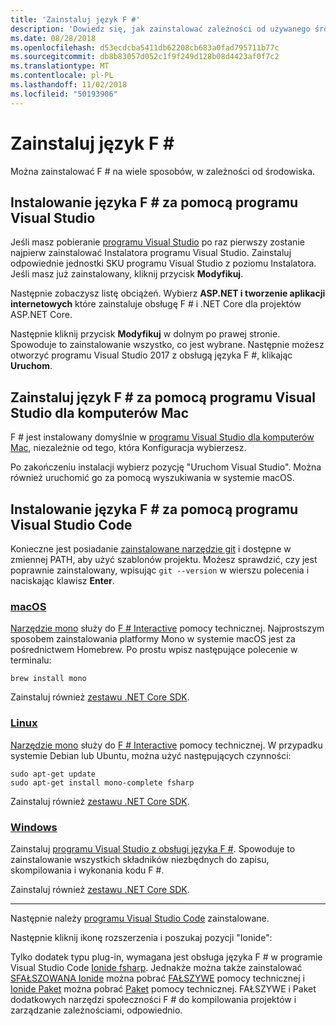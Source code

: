 ```yaml
---
title: 'Zainstaluj język F #'
description: 'Dowiedz się, jak zainstalować zależności od używanego środowiska F #.'
ms.date: 08/28/2018
ms.openlocfilehash: d53ecdcba5411db62208cb683a0fad795711b77c
ms.sourcegitcommit: db8b83057d052c1f9f249d128b08d4423af0f7c2
ms.translationtype: MT
ms.contentlocale: pl-PL
ms.lasthandoff: 11/02/2018
ms.locfileid: "50193906"
---
```

# <a name="install-f"></a>Zainstaluj język F # #

Można zainstalować F # na wiele sposobów, w zależności od środowiska.

## <a name="install-f-with-visual-studio"></a>Instalowanie języka F # za pomocą programu Visual Studio

Jeśli masz pobieranie [programu Visual Studio](https://visualstudio.microsoft.com/) po raz pierwszy zostanie najpierw zainstalować Instalatora programu Visual Studio. Zainstaluj odpowiednie jednostki SKU programu Visual Studio z poziomu Instalatora. Jeśli masz już zainstalowany, kliknij przycisk **Modyfikuj**.

Następnie zobaczysz listę obciążeń. Wybierz **ASP.NET i tworzenie aplikacji internetowych** które zainstaluje obsługę F # i .NET Core dla projektów ASP.NET Core.

Następnie kliknij przycisk **Modyfikuj** w dolnym po prawej stronie.  Spowoduje to zainstalowanie wszystko, co jest wybrane. Następnie możesz otworzyć programu Visual Studio 2017 z obsługą języka F #, klikając **Uruchom**.

## <a name="install-f-with-visual-studio-for-mac"></a>Zainstaluj język F # za pomocą programu Visual Studio dla komputerów Mac

F # jest instalowany domyślnie w [programu Visual Studio dla komputerów Mac](https://visualstudio.microsoft.com/vs/mac/), niezależnie od tego, która Konfiguracja wybierzesz.

Po zakończeniu instalacji wybierz pozycję "Uruchom Visual Studio". Można również uruchomić go za pomocą wyszukiwania w systemie macOS.

## <a name="install-f-with-visual-studio-code"></a>Instalowanie języka F # za pomocą programu Visual Studio Code

Konieczne jest posiadanie [zainstalowane narzędzie git](https://git-scm.com/download) i dostępne w zmiennej PATH, aby użyć szablonów projektu. Możesz sprawdzić, czy jest poprawnie zainstalowany, wpisując `git --version` w wierszu polecenia i naciskając klawisz **Enter**.

### <a name="macostabmacos"></a>[macOS](#tab/macos)

[Narzędzie mono](https://www.mono-project.com) służy do [F # Interactive](../tutorials/fsharp-interactive/index.md) pomocy technicznej. Najprostszym sposobem zainstalowania platformy Mono w systemie macOS jest za pośrednictwem Homebrew. Po prostu wpisz następujące polecenie w terminalu:

```console
brew install mono
```

Zainstaluj również [zestawu .NET Core SDK](https://www.microsoft.com/net/download).

### <a name="linuxtablinux"></a>[Linux](#tab/linux)

[Narzędzie mono](https://www.mono-project.com) służy do [F # Interactive](../tutorials/fsharp-interactive/index.md) pomocy technicznej. W przypadku systemie Debian lub Ubuntu, można użyć następujących czynności:

```console
sudo apt-get update
sudo apt-get install mono-complete fsharp
```

Zainstaluj również [zestawu .NET Core SDK](https://www.microsoft.com/net/download).

### <a name="windowstabwindows"></a>[Windows](#tab/windows)

Zainstaluj [programu Visual Studio z obsługi języka F #](#install-f-with-visual-studio). Spowoduje to zainstalowanie wszystkich składników niezbędnych do zapisu, skompilowania i wykonania kodu F #.

Zainstaluj również [zestawu .NET Core SDK](https://www.microsoft.com/net/download/).

---

Następnie należy [programu Visual Studio Code](https://code.visualstudio.com) zainstalowane.

Następnie kliknij ikonę rozszerzenia i poszukaj pozycji "Ionide":

Tylko dodatek typu plug-in, wymagana jest obsługa języka F # w programie Visual Studio Code [Ionide fsharp](https://marketplace.visualstudio.com/items?itemName=Ionide.Ionide-fsharp). Jednakże można także zainstalować [SFAŁSZOWANA Ionide](https://marketplace.visualstudio.com/items?itemName=Ionide.Ionide-FAKE) można pobrać [FAŁSZYWE](https://fsharp.github.io/FAKE/) pomocy technicznej i [Ionide Paket](https://marketplace.visualstudio.com/items?itemName=Ionide.Ionide-Paket) można pobrać [Paket](https://fsprojects.github.io/Paket/) pomocy technicznej. FAŁSZYWE i Paket dodatkowych narzędzi społeczności F # do kompilowania projektów i zarządzanie zależnościami, odpowiednio.
